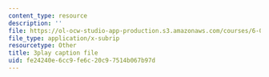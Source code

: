 ```yaml
---
content_type: resource
description: ''
file: https://ol-ocw-studio-app-production.s3.amazonaws.com/courses/6-004-computation-structures-spring-2017/fe24240e6cc9fe6c20c97514b067b97d_K1dbnQDAG8Q.srt
file_type: application/x-subrip
resourcetype: Other
title: 3play caption file
uid: fe24240e-6cc9-fe6c-20c9-7514b067b97d
---
```


